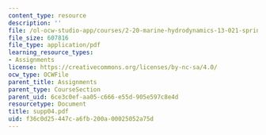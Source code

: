 ```yaml
---
content_type: resource
description: ''
file: /ol-ocw-studio-app/courses/2-20-marine-hydrodynamics-13-021-spring-2005/f36c0d25447ca6fb200a00025052a75d_supp04.pdf
file_size: 607816
file_type: application/pdf
learning_resource_types:
- Assignments
license: https://creativecommons.org/licenses/by-nc-sa/4.0/
ocw_type: OCWFile
parent_title: Assignments
parent_type: CourseSection
parent_uid: 6ce3c0ef-aa05-c666-e55d-905e597c8e4d
resourcetype: Document
title: supp04.pdf
uid: f36c0d25-447c-a6fb-200a-00025052a75d
---
```

